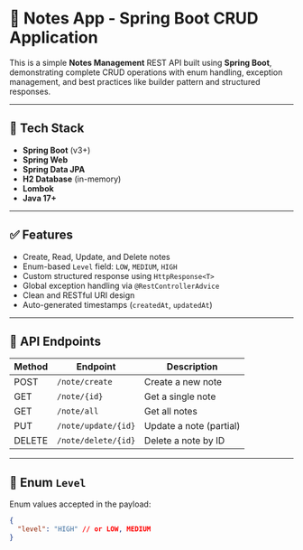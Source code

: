 # 📝 Notes App - Spring Boot CRUD Application

This is a simple **Notes Management** REST API built using **Spring Boot**, demonstrating complete CRUD operations with enum handling, exception management, and best practices like builder pattern and structured responses.

---

## 🚀 Tech Stack

- **Spring Boot** (v3+)
- **Spring Web**
- **Spring Data JPA**
- **H2 Database** (in-memory)
- **Lombok**
- **Java 17+**

---

## ✅ Features

- Create, Read, Update, and Delete notes
- Enum-based `Level` field: `LOW`, `MEDIUM`, `HIGH`
- Custom structured response using `HttpResponse<T>`
- Global exception handling via `@RestControllerAdvice`
- Clean and RESTful URI design
- Auto-generated timestamps (`createdAt`, `updatedAt`)

---

## 📁 API Endpoints

| Method | Endpoint             | Description             |
|--------|----------------------|-------------------------|
| POST   | `/note/create`       | Create a new note       |
| GET    | `/note/{id}`         | Get a single note       |
| GET    | `/note/all`          | Get all notes           |
| PUT    | `/note/update/{id}`  | Update a note (partial) |
| DELETE | `/note/delete/{id}`  | Delete a note by ID     |

---

## 📌 Enum `Level`

Enum values accepted in the payload:

```json
{
  "level": "HIGH" // or LOW, MEDIUM
}
